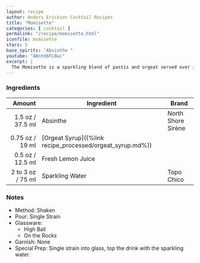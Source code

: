 ```yaml
---
layout: recipe
author: Anders Erickson Cocktail Recipes
title: "Momisette"
categories: [ cocktail ]
permalink: "/recipe/momisette.html"
iconfile: momisette
stars: 5
base_spirits: "Absinthe "
youtube: "ABntm6FL8wc"
excerpt: |
  The Momisette is a sparkling blend of pastis and orgeat served over ice. It’s easy to make and tastes great on a warm day.
---
```


### Ingredients

|    Amount | Ingredient                                      | Brand              |
| --------: | ----------------------------------------------- | ------------------ |
|    1.5 oz / 37.5 ml | Absinthe                                        | North Shore Sirène |
|   0.75 oz / 19 ml | [Orgeat Syrup]({%link recipe_processed/orgeat_syrup.md%}) |
|    0.5 oz / 12.5 ml | Fresh Lemon Juice                               |
| 2 to 3 oz / 75 ml | Sparkling Water                                 | Topo Chico         |

### Notes

- Method: Shaken
- Pour: Single Strain
- Glassware:
  - High Ball
  - On the Rocks
- Garnish: None
- Special Prep: Single strain into glass, top the drink with the sparkling water.
